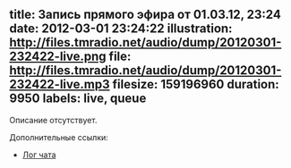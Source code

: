 title: Запись прямого эфира от 01.03.12, 23:24
date: 2012-03-01 23:24:22
illustration: http://files.tmradio.net/audio/dump/20120301-232422-live.png
file: http://files.tmradio.net/audio/dump/20120301-232422-live.mp3
filesize: 159196960
duration: 9950
labels: live, queue
---
Описание отсутствует.

Дополнительные ссылки:

- [Лог чата](http://files.tmradio.net/audio/dump/20120301-232422-live.log)
